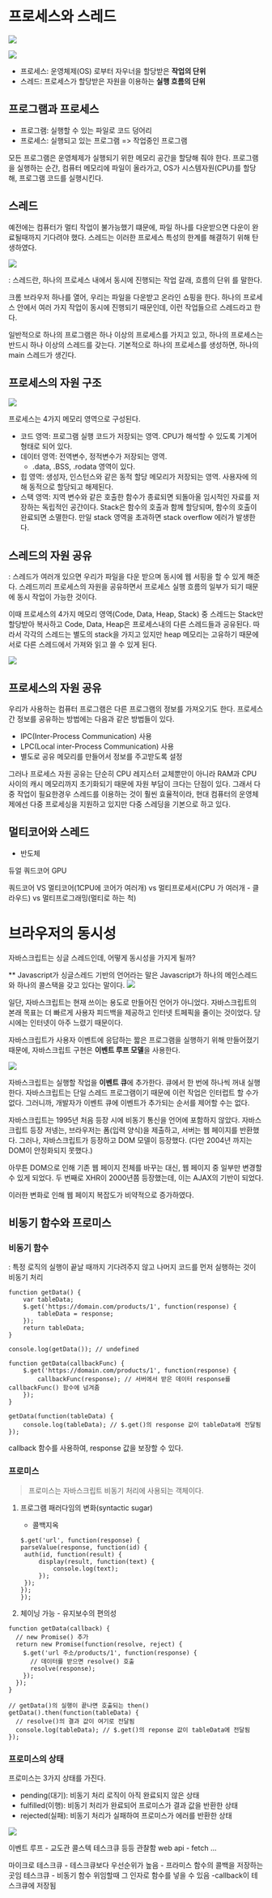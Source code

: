 # 프로세스와 스레드

![](https://miro.medium.com/v2/resize:fit:913/1*pTE64z0JO9jpfrweUKCcOA.png)

![](https://encrypted-tbn0.gstatic.com/images?q=tbn:ANd9GcTNoIOnx4X6bOr-eoqKOqckAY5-S2tPtQwBKsK2sRtCprlTKpCJ8GiJgnzJvxxtuMcK3NQ&usqp=CAU)

- 프로세스: 운영체제(OS) 로부터 자우너을 할당받은 **작업의 단위**
- 스레드: 프로세스가 할당받은 자원을 이용하는 **실행 흐름의 단위**

## 프로그램과 프로세스

- 프로그램: 실행할 수 있는 파일로 코드 덩어리
- 프로세스: 실행되고 있는 프로그램 => 작업중인 프로그램

모든 프로그램은 운영체제가 실행되기 위한 메모리 공간을 할당해 줘야 한다. 프로그램을 실행하는 순간, 컴퓨터 메모리에 파일이 올라가고, OS가 시스템자원(CPU)를 할당해, 프로그램 코드를 실행시킨다.

## 스레드

예전에는 컴퓨터가 멀티 작업이 불가능했기 떄문에, 파일 하나를 다운받으면 다운이 완료될때까지 기다려야 했다. 스레드는 이러한 프로세스 특성의 한계를 해결하기 위해 탄생하였다.

![](https://hanamon.kr/wp-content/uploads/2021/12/%E1%84%91%E1%85%B3%E1%84%85%E1%85%A9%E1%84%89%E1%85%A6%E1%84%89%E1%85%B3%E1%84%8B%E1%85%AA-%E1%84%89%E1%85%B3%E1%84%85%E1%85%A6%E1%84%83%E1%85%B3.png)

: 스레드란, 하나의 프로세스 내에서 동시에 진행되는 작업 갈래, 흐름의 단위 를 말한다.

크롬 브라우저 하나를 열어, 우리는 파일을 다운받고 온라인 쇼핑을 한다. 하나의 프로세스 안에서 여러 가지 작업이 동시에 진행되기 때문인데, 이런 작업들으르 스레드라고 한다.

일반적으로 하나의 프로그램은 하나 이상의 프로세스를 가지고 있고, 하나의 프로세스는 반드시 하나 이상의 스레드를 갖는다.
기본적으로 하나의 프로세스를 생성하면, 하나의 main 스레드가 생긴다.

## 프로세스의 자원 구조

![](https://t1.daumcdn.net/cfile/tistory/998E6C3E5C9652C21F)

프로세스는 4가지 메모리 영역으로 구성된다.

- 코드 영역: 프로그램 실행 코드가 저장되는 영역. CPU가 해석할 수 있도록 기계어 형태로 되어 있다.
- 데이터 영역: 전역변수, 정적변수가 저장되는 영역.
  - .data, .BSS, .rodata 영역이 있다.
- 힙 영역: 생성자, 인스턴스와 같은 동적 할당 메모리가 저장되는 영역. 사용자에 의해 동적으로 할당되고 해제된다.
- 스택 영역: 지역 변수와 같은 호출한 함수가 종료되면 되돌아올 임시적인 자료를 저장하는 독립적인 공간이다. Stack은 함수의 호출과 함께 할당되며, 함수의 호출이 완료되면 소멸한다. 만일 stack 영역을 초과하면 stack overflow 에러가 발생한다.

## 스레드의 자원 공유

: 스레드가 여러개 있으면 우리가 파일을 다운 받으며 동시에 웹 서핑을 할 수 있게 해준다. 스레드끼리 프로세스의 자원을 공유하면서 프로세스 실행 흐름의 일부가 되기 때문에 동시 작업이 가능한 것이다.

이때 프로세스의 4가지 메모리 영역(Code, Data, Heap, Stack) 중 스레드는 Stack만 할당받아 복사하고 Code, Data, Heap은 프로세스내의 다른 스레드들과 공유된다. 따라서 각각의 스레드는 별도의 stack을 가지고 있지만 heap 메모리는 고유하기 때문에 서로 다른 스레드에서 가져와 읽고 쓸 수 있게 된다.

![](https://blog.kakaocdn.net/dn/N0GKD/btrgMsVswkb/DZWK1LmvParwUHE64jsDAK/img.png)

## 프로세스의 자원 공유

우리가 사용하는 컴퓨터 프로그램은 다른 프로그램의 정보를 가져오기도 한다.
프로세스 간 정보를 공유하는 방법에는 다음과 같은 방법들이 있다.

- IPC(Inter-Process Communication) 사용
- LPC(Local inter-Process Communication) 사용
- 별도로 공유 메모리를 만들어서 정보를 주고받도록 설정

그러나 프로세스 자원 공유는 단순히 CPU 레지스터 교체뿐만이 아니라 RAM과 CPU 사이의 캐시 메모리까지 초기화되기 때문에 자원 부담이 크다는 단점이 있다. 그래서 다중 작업이 필요한경우 스레드를 이용하는 것이 훨씬 효율적이라, 현대 컴퓨터의 운영체제에선 다중 프로세싱을 지원하고 있지만 다중 스레딩을 기본으로 하고 있다.

## 멀티코어와 스레드

- 반도체

듀얼 쿼드코어
GPU

쿼드코어 VS 멀티코어(1CPU에 코어가 여러개) vs 멀티프로세서(CPU 가 여러개 - 클라우드) vs 멀티프로그래밍(멀티로 하는 척)

# 브라우저의 동시성

자바스크립트는 싱글 스레드인데, 어떻게 동시성을 가지게 될까?

\*\* Javascript가 싱글스레드 기반의 언어라는 말은 Javascript가 하나의 메인스레드와 하나의 콜스택을 갖고 있다는 말이다.
![](https://velog.velcdn.com/images%2Feamon3481%2Fpost%2F9a805692-a04e-43da-93cf-81de3984cc37%2FJSEn.PNG)

일단, 자바스크립트는 현재 쓰이는 용도로 만들어진 언어가 아니었다. 자바스크립트의 본래 목표는 더 빠르게 사용자 피드백을 제공하고 인터넷 트페픽을 줄이는 것이었다. 당시에는 인터넷이 아주 느렸기 때문이다.

자바스크립트가 사용자 이벤트에 응답하는 짧은 프로그램을 실행하기 위해 만들어졌기 때문에, 자바스크립트 구현은 **이벤트 루프 모델**을 사용한다.

![](https://sungjk.github.io/images/2023/08/25/event_loop.jpg)

자바스크립트는 실행할 작업을 **이벤트 큐**에 추가한다. 큐에서 한 번에 하나씩 꺼내 실행한다.
자바스크립트는 단일 스레드 프로그램이기 때문에 이런 작업은 인터럽트 할 수가 없다. 그러니까, 개발자가 이벤트 큐에 이벤트가 추가되는 순서를 제어할 수는 없다.

자바스크립트는 1995년 처음 등장 시에 비동기 통신을 언어에 포함하지 않았다. 자바스크립트 등장 저넹는, 브라우저는 폼(입력 양식)을 제출하고, 서버는 웹 페이지를 반환했다. 그러나, 자바스크립트가 등장하고 DOM 모델이 등장했다. (다만 2004년 까지는 DOM이 안정화되지 못했다.)

아무튼 DOM으로 인해 기존 웹 페이지 전체를 바꾸는 대신, 웹 페이지 중 일부만 변경할 수 있게 되었다.
두 번째로 XHR이 2000년쯤 등장했는데, 이는 AJAX의 기반이 되었다.

이러한 변화로 인해 웹 페이지 복잡도가 비약적으로 증가하였다.

## 비동기 함수와 프로미스

### 비동기 함수

: 특정 로직의 실행이 끝날 때까지 기다려주지 않고 나머지 코드를 먼저 실행하는 것이 비동기 처리

```
function getData() {
	var tableData;
	$.get('https://domain.com/products/1', function(response) {
		tableData = response;
	});
	return tableData;
}

console.log(getData()); // undefined
```

```
function getData(callbackFunc) {
	$.get('https://domain.com/products/1', function(response) {
		callbackFunc(response); // 서버에서 받은 데이터 response를 callbackFunc() 함수에 넘겨줌
	});
}

getData(function(tableData) {
	console.log(tableData); // $.get()의 response 값이 tableData에 전달됨
});
```

callback 함수를 사용하여, response 값을 보장할 수 있다.

### 프로미스

> 프로미스는 자바스크립트 비동기 처리에 사용되는 객체이다.

1. 프로그램 패러다임의 변화(syntactic sugar)

   - 콜백지옥

   ```
   $.get('url', function(response) {
   parseValue(response, function(id) {
   	auth(id, function(result) {
   		display(result, function(text) {
   			console.log(text);
   		});
   	});
   });
   });

   ```

2. 체이닝 가능 - 유지보수의 편의성

```
function getData(callback) {
  // new Promise() 추가
  return new Promise(function(resolve, reject) {
    $.get('url 주소/products/1', function(response) {
      // 데이터를 받으면 resolve() 호출
      resolve(response);
    });
  });
}

// getData()의 실행이 끝나면 호출되는 then()
getData().then(function(tableData) {
  // resolve()의 결과 값이 여기로 전달됨
  console.log(tableData); // $.get()의 reponse 값이 tableData에 전달됨
});

```

### 프로미스의 상태

프로미스는 3가지 상태를 가진다.

- pending(대기): 비동기 처리 로직이 아직 완료되지 않은 상태
- fulfilled(이행): 비동기 처리가 완료되어 프로미스가 결과 값을 반환한 상태
- rejected(실패): 비동기 처리가 실패하여 프로미스가 에러를 반환한 상태

![](https://joshua1988.github.io/images/posts/web/javascript/promise.svg)

이벤트 루프 - 교도관
콜스텍 테스크큐 등등 관찰함
web api - fetch ...

마이크로 테스크큐 - 테스크큐보다 우선순위가 높음 - 프라미스 함수의 콜백을 저장하는 곳임
테스크큐 - 비동기 함수 위임할때 그 인자로 함수를 넣을 수 있음 -callback이 테스크큐에 저장됨
